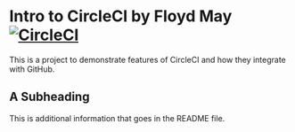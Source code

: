 # Intro to CircleCI by Floyd May [![CircleCI](https://dl.circleci.com/status-badge/img/gh/bamboo7482/circleci-intro/tree/master.svg?style=svg)](https://dl.circleci.com/status-badge/redirect/gh/bamboo7482/circleci-intro/tree/master)

This is a project to demonstrate features of CircleCI and how they integrate with GitHub.

## A Subheading

This is additional information that goes in the README file.

